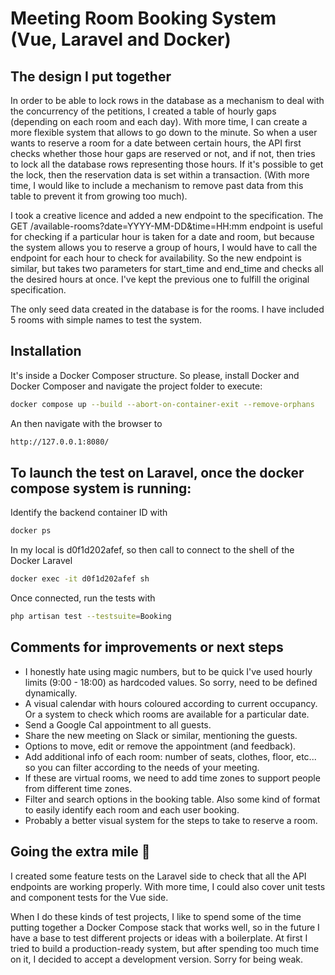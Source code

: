 # Meeting Room Booking System (Vue, Laravel and Docker)

## The design I put together

In order to be able to lock rows in the database as a mechanism to deal with the concurrency of the petitions, I created a table of hourly gaps (depending on each room and each day). With more time, I can create a more flexible system that allows to go down to the minute. So when a user wants to reserve a room for a date between certain hours, the API first checks whether those hour gaps are reserved or not, and if not, then tries to lock all the database rows representing those hours. If it's possible to get the lock, then the reservation data is set within a transaction. (With more time, I would like to include a mechanism to remove past data from this table to prevent it from growing too much).

I took a creative licence and added a new endpoint to the specification. The GET /available-rooms?date=YYYY-MM-DD&time=HH:mm endpoint is useful for checking if a particular hour is taken for a date and room, but because the system allows you to reserve a group of hours, I would have to call the endpoint for each hour to check for availability. So the new endpoint is similar, but takes two parameters for start_time and end_time and checks all the desired hours at once. I've kept the previous one to fulfill the original specification.

The only seed data created in the database is for the rooms. I have included 5 rooms with simple names to test the system.

## Installation

It's inside a Docker Composer structure. So please, install Docker and Docker Composer and navigate the project folder to execute:

```sh
docker compose up --build --abort-on-container-exit --remove-orphans
```

An then navigate with the browser to

```sh
http://127.0.0.1:8080/
```

## To launch the test on Laravel, once the docker compose system is running:

Identify the backend container ID with

```sh
docker ps
```

In my local is d0f1d202afef, so then call to connect to the shell of the Docker Laravel

```sh
docker exec -it d0f1d202afef sh
```

Once connected, run the tests with

```sh
php artisan test --testsuite=Booking
```

## Comments for improvements or next steps

- I honestly hate using magic numbers, but to be quick I've used hourly limits (9:00 - 18:00) as hardcoded values. So sorry, need to be defined dynamically.
- A visual calendar with hours coloured according to current occupancy. Or a system to check which rooms are available for a particular date.
- Send a Google Cal appointment to all guests.
- Share the new meeting on Slack or similar, mentioning the guests.
- Options to move, edit or remove the appointment (and feedback).
- Add additional info of each room: number of seats, clothes, floor, etc... so you can filter according to the needs of your meeting.
- If these are virtual rooms, we need to add time zones to support people from different time zones.
- Filter and search options in the booking table. Also some kind of format to easily identify each room and each user booking.
- Probably a better visual system for the steps to take to reserve a room.

## Going the extra mile 🚀

I created some feature tests on the Laravel side to check that all the API endpoints are working properly. With more time, I could also cover unit tests and component tests for the Vue side.

When I do these kinds of test projects, I like to spend some of the time putting together a Docker Compose stack that works well, so in the future I have a base to test different projects or ideas with a boilerplate. At first I tried to build a production-ready system, but after spending too much time on it, I decided to accept a development version. Sorry for being weak.
